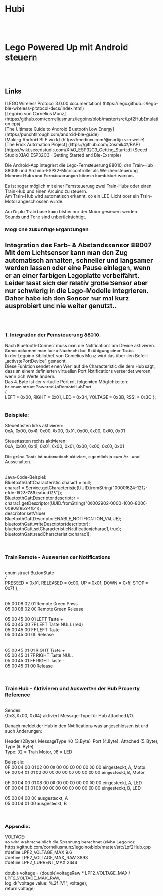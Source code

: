 <H1>Hubi</H1>
<br>
<br>
<H1> Lego Powered Up mit Android steuern</H1>
<br>
<br>
<H2> Links</H2>
[LEGO Wireless Protocol 3.0.00 documentation] (https://lego.github.io/lego-ble-wireless-protocol-docs/index.html)<br>
[Legoino von Cornelius Munz] (https://github.com/corneliusmunz/legoino/blob/master/src/Lpf2HubEmulation.cpp)<br>
[The Ultimate Guide to Android Bluetooth Low Energy] (https://punchthrough.com/android-ble-guide)<br>
[Making Android BLE work] (https://medium.com/@martijn.van.welie)<br>
[The Brick Automation Project] (https://github.com/Cosmik42/BAP)<br>
[https://wiki.seeedstudio.com/XIAO_ESP32C3_Getting_Started] (Seeed Studio XIAO ESP32C3 - Getting Started and Ble-Example)

<br>
<br>
Die Android-App integriert die Lego-Fernsteuerung 88010, den Train-Hub 88009 und Arduino-ESP32-Microcontroller als Weichensteuerung<br>
Mehrere Hubs und Fernsteuerungen können kombiniert werden.<br>
<br>
Es ist sogar möglich mit einer Fernsteuerung zwei Train-Hubs oder einen Train-Hub und einen Arduino zu steuern.<br>
Am Train-Hub wird automatisch erkannt, ob ein LED-Licht oder ein Train-Motor angeschlossen wurde.<br>
<br>
Am Duplo Train base kann bisher nur der Motor gesteuert werden.<br>
Sounds und Tone sind unberücksichtigt.

<H3>Mögliche zukünftige Ergänzungen<br></H3>
<H2>Integration des Farb- & Abstandssensor 88007
Mit dem Lichtsensor kann man den Zug automatisch anhalten, schneller und langsamer werden lassen oder eine Pause einlegen, wenn er an einer farbigen Legoplatte vorbeifährt.
Leider lässt sich der relativ große Sensor aber nur schwierig in die Lego-Modelle integrieren. Daher habe ich den Sensor nur mal kurz ausprobiert und nie weiter genutzt..<br>
<br>
<br>
<H3>1. Integration der Fernsteuerung 88010.<br></H3>
Nach Bluetooth-Connect muss man die Notifications am Device aktivieren. Sonst bekommt man keine Nachricht bei Betätigung einer Taste.<br>
In der Legoino Bibliothek von Cornelius Munz wird das über den Befehl „activatePortDevice" gemacht.<br> 
Diese Funktion sendet einen Wert auf die Characteristic die dem Hub sagt, dass an einem definierten virtuellen Port Notifications versendet werden, wenn sich Werte ändern.
<br>
Das 4. Byte ist der virtuelle Port mit folgenden Möglichkeiten:<br>
br
enum struct PoweredUpRemoteHubPort<br>
{<br>
  LEFT = 0x00,
  RIGHT = 0x01,
  LED = 0x34,
  VOLTAGE = 0x3B,
  RSSI = 0x3C
};<br>
<br>
<H3>Beispiele:<br></H3>
Steuertasten links aktivieren:<br>
0xA, 0x00, 0x41, 0x00, 0x00, 0x01, 0x00, 0x00, 0x00, 0x01<br>
<br>
Steuertasten rechts aktivieren:<br>
0xA, 0x00, 0x41, 0x01, 0x00, 0x01, 0x00, 0x00, 0x00, 0x01<br>
<br>
Die grüne Taste ist automatisch aktiviert, eigentlich ja zum An- und Ausschalten.<br>
<br>
<br>
Java-Code-Beispiel:<br>
BluetoothGattCharacteristic charac1 = null;<br>
charac1 = Service.getCharacteristic(UUID.fromString("00001624-1212-efde-1623-785feabcd123"));<br>
BluetoothGattDescriptor descriptor = charac1.getDescriptor(UUID.fromString("00002902-0000-1000-8000-00805f9b34fb"));<br>
descriptor.setValue( BluetoothGattDescriptor.ENABLE_NOTIFICATION_VALUE);<br>
bluetoothGatt.writeDescriptor(descriptor);<br>
bluetoothGatt.setCharacteristicNotification(charac1, true);<br>
bluetoothGatt.readCharacteristic(charac1);<br>
<br>
<br>
<H3>Train Remote - Auswerten der Notifications</H3>
<br>
enum struct ButtonState<br>
{<br>
  PRESSED = 0x01,
  RELEASED = 0x00,
  UP = 0x01,
  DOWN = 0xff,
  STOP = 0x7f
};<br>
<br>
<br>
05 00 08 02 01   Remote Green Press<br>
05 00 08 02 00  Remote Green Release<br>
<br>
05 00 45 00 01	LEFT Taste +<br>
05 00 45 00 7F	LEFT Taste NULL (red)<br>
05 00 45 00 FF	LEFT Taste -<br>
05 00 45 00 00	Release<br>
<br>
<br>
05 00 45 01 01	RIGHT Taste +<br>
05 00 45 01 7F	RIGHT Taste NULL<br>
05 00 45 01 FF	RIGHT Taste -<br>
05 00 45 01 00	Release<br>
<br>
<br>

<H3>Train Hub - Aktivieren und Auswerten der Hub Property Reference</H3>
<br>
Senden:<br>
{0x3, 0x00, 0x04}  aktiviert Message-Type für Hub Attached I/O.<br>
<br>
Danach meldet der Hub in den Notifications was angeschlossen ist und auch Änderungen:<br>
<br>
Header (2Byte), MessageType I/O (3.Byte), Port (4.Byte), Attached (5. Byte), Type (6. Byte)<br>
Type: 02 = Train Motor, 08 = LED<br>
<br>
Beispiele:<br>
0F 00 04 00 01 02 00 00 00 00 00 00 00 00 00  eingesteckt, A, Motor<br>
0F 00 04 01 01 02 00 00 00 00 00 00 00 00 00  eingesteckt, B, Motor<br>
<br>
0F 00 04 00 01 08 00 00 00 00 00 00 00 00 00  eingesteckt, A, LED<br>
0F 00 04 01 01 08 00 00 00 00 00 00 00 00 00  eingesteckt, B, LED<br>
<br>
05 00 04 00 00                                ausgesteckt, A<br>
05 00 04 01 00                                ausgesteckt, B<br>
<br>
<br>
<H3>Appendix:<br></H3>
VOLTAGE:<br>
so wird wahrscheinlich die Spannung berechnet (siehe Legoino):<br>
https://github.com/corneliusmunz/legoino/blob/master/src/Lpf2Hub.cpp<br>
#define LPF2_VOLTAGE_MAX 9.6<br>
#define LPF2_VOLTAGE_MAX_RAW 3893<br>
#define LPF2_CURRENT_MAX 2444<br>
<br>
double voltage = (double)voltageRaw * LPF2_VOLTAGE_MAX / LPF2_VOLTAGE_MAX_RAW;<br>
   log_d("voltage value: %.2f [V]", voltage);<br>
   return voltage;<br>
